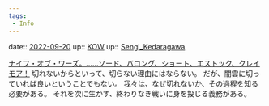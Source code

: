```yaml
---
tags:
 - Info
---
```


date:: [2022-09-20](Daily_Note/2022-09-20.md)
up:: [KOW](Bar/Novel/Nacaria/KOW.md)
up:: [Sengi_Kedaragawa](../Bar/Novel/Nacaria/Sengi_Kedaragawa.md)

[ナイフ・オブ・ワーズ。……ソード、バロング、ショート、エストック、クレイモア！](Info/ナイフ・オブ・ワーズ。……ソード、バロング、ショート、エストック、クレイモア！.md)
切れないからといって、切らない理由にはならない。
だが、闇雲に切っていれば良いということでもない。
我々は、なぜ切れないか、その過程を知る必要がある。
それを次に生かす、終わりなき戦いに身を投じる義務がある。